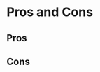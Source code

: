 # Pros and Cons

## Pros

## Cons

<!-- - If between the policy and the cache occur network erros, either will not retrieve the logs and the list will be empty, so every request will pass by; or it will not update the cache with a new log and it will be possible to exceed the rate limit configured.
  - For the second scenario, a possible solution is to configure the limits below the max intended, leaving a small gap for network errors on update operations.
  - Even so, if the cache and the evaluator are in the same network, using docker for e.g, this should not occur too often. 
  - Check what happens with high throughput. -->